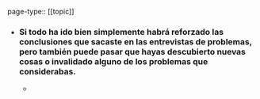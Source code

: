 page-type:: [[topic]]
- ### Si todo ha ido bien simplemente habrá reforzado las conclusiones que sacaste en las entrevistas de problemas, pero también puede pasar que hayas descubierto nuevas cosas o invalidado alguno de los problemas que considerabas.
  - 


